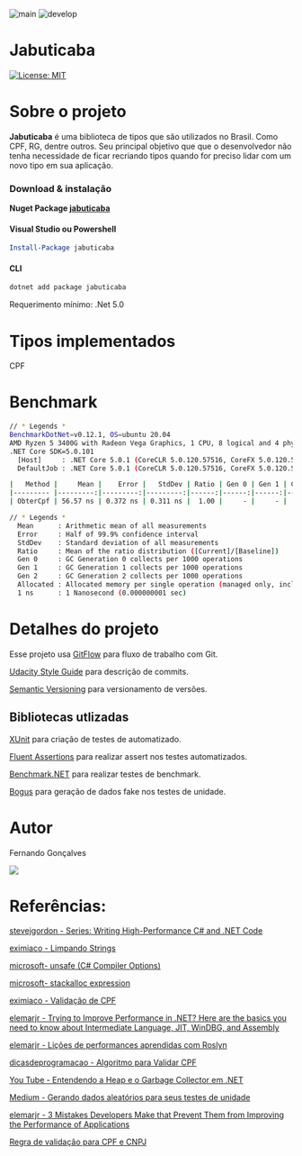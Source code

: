 ![main](https://github.com/hd1fernando/Jabuticaba/workflows/.NET/badge.svg?branch=main)
![develop](https://github.com/hd1fernando/Jabuticaba/workflows/.NET/badge.svg?branch=develop)

# Jabuticaba

[![License: MIT](https://img.shields.io/badge/License-MIT-yellow.svg)](https://github.com/hd1fernando/Jabuticaba/blob/feature/cpf/LICENSE)

# Sobre o projeto

**Jabuticaba** é uma biblioteca de tipos que são utilizados no Brasil. Como CPF, RG, dentre outros.
Seu principal objetivo que que o desenvolvedor não tenha necessidade de ficar recriando tipos quando for preciso lidar com um novo tipo em sua aplicação.

### Download & instalação
**Nuget Package [jabuticaba](https://www.nuget.org/packages/jabuticaba/)**
#### Visual Studio ou Powershell
```powershell
Install-Package jabuticaba
```
#### CLI
```bash
dotnet add package jabuticaba 
```
Requerimento mínimo: .Net 5.0

# Tipos implementados
 CPF

# Benchmark
``` bash
// * Legends *
BenchmarkDotNet=v0.12.1, OS=ubuntu 20.04
AMD Ryzen 5 3400G with Radeon Vega Graphics, 1 CPU, 8 logical and 4 physical cores
.NET Core SDK=5.0.101
  [Host]     : .NET Core 5.0.1 (CoreCLR 5.0.120.57516, CoreFX 5.0.120.57516), X64 RyuJIT
  DefaultJob : .NET Core 5.0.1 (CoreCLR 5.0.120.57516, CoreFX 5.0.120.57516), X64 RyuJIT

|   Method |     Mean |    Error |   StdDev | Ratio | Gen 0 | Gen 1 | Gen 2 | Allocated |
|--------- |---------:|---------:|---------:|------:|------:|------:|------:|----------:|
| ObterCpf | 56.57 ns | 0.372 ns | 0.311 ns |  1.00 |     - |     - |     - |         - |

// * Legends *
  Mean      : Arithmetic mean of all measurements
  Error     : Half of 99.9% confidence interval
  StdDev    : Standard deviation of all measurements
  Ratio     : Mean of the ratio distribution ([Current]/[Baseline])
  Gen 0     : GC Generation 0 collects per 1000 operations
  Gen 1     : GC Generation 1 collects per 1000 operations
  Gen 2     : GC Generation 2 collects per 1000 operations
  Allocated : Allocated memory per single operation (managed only, inclusive, 1KB = 1024B)
  1 ns      : 1 Nanosecond (0.000000001 sec)
```
# Detalhes do projeto
Esse projeto usa [GitFlow](https://www.atlassian.com/br/git/tutorials/comparing-workflows/gitflow-workflow) para fluxo de trabalho com Git.

[Udacity Style Guide](https://udacity.github.io/git-styleguide/) para descrição de commits.

[Semantic Versioning](https://semver.org/) para versionamento de versões.

## Bibliotecas utlizadas
[XUnit](https://xunit.net/) para criação de testes de automatizado.

[Fluent Assertions](https://fluentassertions.com/) para realizar assert nos testes automatizados.

[Benchmark.NET](https://benchmarkdotnet.org/) para realizar testes de benchmark.

[Bogus](https://github.com/bchavez/Bogus) para geração de dados fake nos testes de unidade.

# Autor
Fernando Gonçalves

[<img src="https://img.shields.io/badge/LinkedIn-0077B5?style=for-the-badge&logo=linkedin&logoColor=white"/>](https://www.linkedin.com/in/hd1fernando/)


# Referências:

[stevejgordon - Series: Writing High-Performance C# and .NET Code](https://www.stevejgordon.co.uk/writing-high-performance-csharp-and-dotnet-code)

[eximiaco - Limpando Strings](https://www.eximiaco.tech/pt/2019/06/11/limpando-strings/)

[microsoft- unsafe (C# Compiler Options)](https://docs.microsoft.com/en-us/dotnet/csharp/language-reference/compiler-options/unsafe-compiler-option)

[microsoft- stackalloc expression](https://docs.microsoft.com/en-us/dotnet/csharp/language-reference/operators/stackalloc)

[eximiaco - Validação de CPF](https://www.eximiaco.tech/pt/2019/06/11/validacao-de-cpf/)

[elemarjr - Trying to Improve Performance in .NET? Here are the basics you need to know about Intermediate Language, JIT, WinDBG, and Assembly](https://www.elemarjr.com/en/archive/trying-to-improve-performance-in-net-here-are-the-basics-you-need-to-know-about-intermediate-language-jit-windbg-and-assembly/)

[elemarjr - Lições de performances aprendidas com Roslyn](https://www.elemarjr.com/pt/archive/licoes-de-performances-aprendidas-com-roslyn-1-objectpool-e-pooledstringbuilder/)

[dicasdeprogramacao - Algoritmo para Validar CPF](https://dicasdeprogramacao.com.br/algoritmo-para-validar-cpf/)

[You Tube - Entendendo a Heap e o Garbage Collector em .NET](https://www.youtube.com/watch?v=s5-uC-taIi4)

[Medium - Gerando dados aleatórios para seus testes de unidade](https://medium.com/cristiano-cunha/gerando-dados-aleat%C3%B3rios-para-seus-testes-de-unidade-bogus-c-9dd233c9c648)

[elemarjr - 3 Mistakes Developers Make that Prevent Them from Improving the Performance of Applications](https://www.elemarjr.com/en/archive/measure-measure-measure-the-importance-of-measuring-and-performance-metrics/)

[Regra de validação para CPF e CNPJ](https://souforce.cloud/regra-de-validacao-para-cpf-e-cnpj/)

